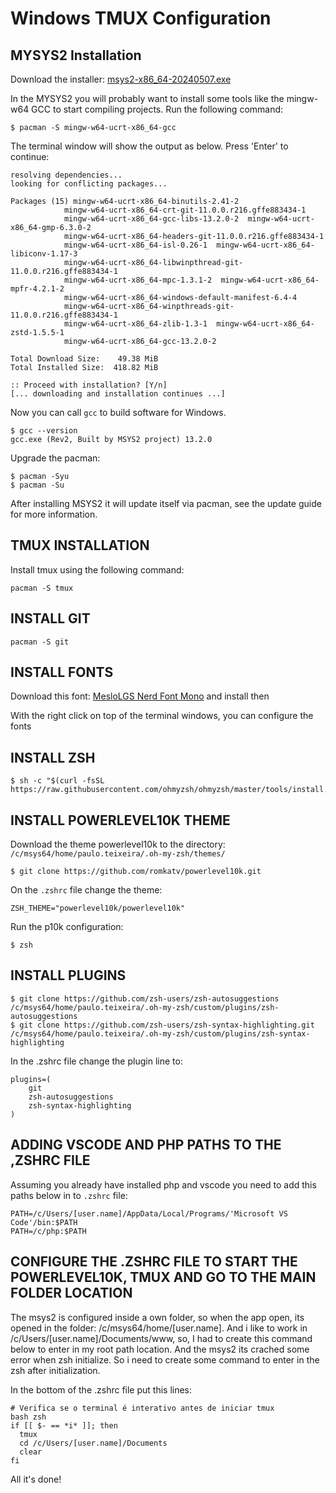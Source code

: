 # Windows TMUX Configuration
## MYSYS2 Installation
Download the installer: [msys2-x86_64-20240507.exe](https://github.com/msys2/msys2-installer/releases/download/2024-05-07/msys2-x86_64-20240507.exe)

In the MYSYS2 you will probably want to install some tools like the mingw-w64 GCC to start compiling projects. Run the following command:
```vim
$ pacman -S mingw-w64-ucrt-x86_64-gcc
```
The terminal window will show the output as below. Press 'Enter' to continue:
```vim
resolving dependencies...
looking for conflicting packages...

Packages (15) mingw-w64-ucrt-x86_64-binutils-2.41-2
            mingw-w64-ucrt-x86_64-crt-git-11.0.0.r216.gffe883434-1
            mingw-w64-ucrt-x86_64-gcc-libs-13.2.0-2  mingw-w64-ucrt-x86_64-gmp-6.3.0-2
            mingw-w64-ucrt-x86_64-headers-git-11.0.0.r216.gffe883434-1
            mingw-w64-ucrt-x86_64-isl-0.26-1  mingw-w64-ucrt-x86_64-libiconv-1.17-3
            mingw-w64-ucrt-x86_64-libwinpthread-git-11.0.0.r216.gffe883434-1
            mingw-w64-ucrt-x86_64-mpc-1.3.1-2  mingw-w64-ucrt-x86_64-mpfr-4.2.1-2
            mingw-w64-ucrt-x86_64-windows-default-manifest-6.4-4
            mingw-w64-ucrt-x86_64-winpthreads-git-11.0.0.r216.gffe883434-1
            mingw-w64-ucrt-x86_64-zlib-1.3-1  mingw-w64-ucrt-x86_64-zstd-1.5.5-1
            mingw-w64-ucrt-x86_64-gcc-13.2.0-2

Total Download Size:    49.38 MiB
Total Installed Size:  418.82 MiB

:: Proceed with installation? [Y/n]
[... downloading and installation continues ...]
```

Now you can call ```gcc``` to build software for Windows.
```vim
$ gcc --version
gcc.exe (Rev2, Built by MSYS2 project) 13.2.0
```
Upgrade the pacman:
```vim
$ pacman -Syu
$ pacman -Su
```

After installing MSYS2 it will update itself via pacman, see the update guide for more information.

## TMUX INSTALLATION
Install tmux using the following command: 
```VIM
pacman -S tmux
```

## INSTALL GIT
```VIM
pacman -S git
```

## INSTALL FONTS
Download this font: [MesloLGS Nerd Font Mono](https://github.com/ryanoasis/nerd-fonts/releases/download/v3.2.1/Meslo.zip) and install then

With the right click on top of the terminal windows, you can configure the fonts

## INSTALL ZSH
```vim
$ sh -c "$(curl -fsSL https://raw.githubusercontent.com/ohmyzsh/ohmyzsh/master/tools/install.sh)"
```

## INSTALL POWERLEVEL10K THEME
Download the theme powerlevel10k to the directory: ```/c/msys64/home/paulo.teixeira/.oh-my-zsh/themes/```
```vim
$ git clone https://github.com/romkatv/powerlevel10k.git
```

On the ```.zshrc``` file change the theme:
```vim
ZSH_THEME="powerlevel10k/powerlevel10k"
```

Run the p10k configuration:
```vim
$ zsh
```

## INSTALL PLUGINS
```VIM
$ git clone https://github.com/zsh-users/zsh-autosuggestions /c/msys64/home/paulo.teixeira/.oh-my-zsh/custom/plugins/zsh-autosuggestions
$ git clone https://github.com/zsh-users/zsh-syntax-highlighting.git /c/msys64/home/paulo.teixeira/.oh-my-zsh/custom/plugins/zsh-syntax-highlighting
```
In the .zshrc file change the plugin line to:
```vim
plugins=(
	git
	zsh-autosuggestions
	zsh-syntax-highlighting
)
```

## ADDING VSCODE AND PHP PATHS TO THE ,ZSHRC FILE
Assuming you already have installed php and vscode you need to add this paths below in to ```.zshrc``` file:
```vim
PATH=/c/Users/[user.name]/AppData/Local/Programs/'Microsoft VS Code'/bin:$PATH
PATH=/c/php:$PATH
```

## CONFIGURE THE .ZSHRC FILE TO START THE POWERLEVEL10K, TMUX AND GO TO THE MAIN FOLDER LOCATION
The msys2 is configured inside a own folder, so when the app open, its opened in the folder: /c/msys64/home/[user.name].
And i like to work in /c/Users/[user.name]/Documents/www, so, I had to create this command below to enter in my root path location.
And the msys2 its crached some error when zsh initialize. So i need to create some command to enter in the zsh after initialization.

In the bottom of the .zshrc file put this lines:
```vim
# Verifica se o terminal é interativo antes de iniciar tmux
bash zsh
if [[ $- == *i* ]]; then
  tmux
  cd /c/Users/[user.name]/Documents
  clear
fi
```

All it's done!

